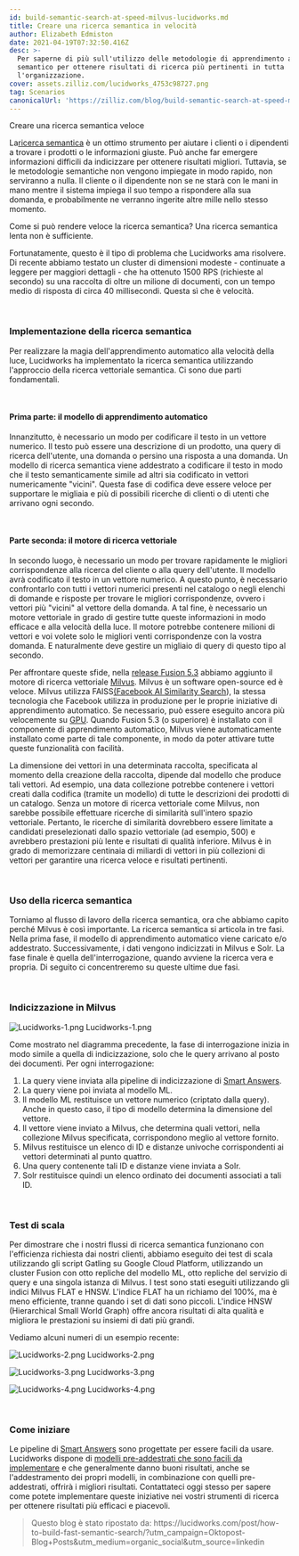 ```yaml
---
id: build-semantic-search-at-speed-milvus-lucidworks.md
title: Creare una ricerca semantica in velocità
author: Elizabeth Edmiston
date: 2021-04-19T07:32:50.416Z
desc: >-
  Per saperne di più sull'utilizzo delle metodologie di apprendimento automatico
  semantico per ottenere risultati di ricerca più pertinenti in tutta
  l'organizzazione.
cover: assets.zilliz.com/lucidworks_4753c98727.png
tag: Scenarios
canonicalUrl: 'https://zilliz.com/blog/build-semantic-search-at-speed-milvus-lucidworks'
---
```

<custom-h1>Creare una ricerca semantica veloce</custom-h1><p>La<a href="https://lucidworks.com/post/what-is-semantic-search/">ricerca semantica</a> è un ottimo strumento per aiutare i clienti o i dipendenti a trovare i prodotti o le informazioni giuste. Può anche far emergere informazioni difficili da indicizzare per ottenere risultati migliori. Tuttavia, se le metodologie semantiche non vengono impiegate in modo rapido, non serviranno a nulla. Il cliente o il dipendente non se ne starà con le mani in mano mentre il sistema impiega il suo tempo a rispondere alla sua domanda, e probabilmente ne verranno ingerite altre mille nello stesso momento.</p>
<p>Come si può rendere veloce la ricerca semantica? Una ricerca semantica lenta non è sufficiente.</p>
<p>Fortunatamente, questo è il tipo di problema che Lucidworks ama risolvere. Di recente abbiamo testato un cluster di dimensioni modeste - continuate a leggere per maggiori dettagli - che ha ottenuto 1500 RPS (richieste al secondo) su una raccolta di oltre un milione di documenti, con un tempo medio di risposta di circa 40 millisecondi. Questa sì che è velocità.</p>
<p><br/></p>
<h3 id="Implementing-Semantic-Search" class="common-anchor-header">Implementazione della ricerca semantica</h3><p>Per realizzare la magia dell'apprendimento automatico alla velocità della luce, Lucidworks ha implementato la ricerca semantica utilizzando l'approccio della ricerca vettoriale semantica. Ci sono due parti fondamentali.</p>
<p><br/></p>
<h4 id="Part-One-The-Machine-Learning-Model" class="common-anchor-header">Prima parte: il modello di apprendimento automatico</h4><p>Innanzitutto, è necessario un modo per codificare il testo in un vettore numerico. Il testo può essere una descrizione di un prodotto, una query di ricerca dell'utente, una domanda o persino una risposta a una domanda. Un modello di ricerca semantica viene addestrato a codificare il testo in modo che il testo semanticamente simile ad altri sia codificato in vettori numericamente "vicini". Questa fase di codifica deve essere veloce per supportare le migliaia e più di possibili ricerche di clienti o di utenti che arrivano ogni secondo.</p>
<p><br/></p>
<h4 id="Part-Two-The-Vector-Search-Engine" class="common-anchor-header">Parte seconda: il motore di ricerca vettoriale</h4><p>In secondo luogo, è necessario un modo per trovare rapidamente le migliori corrispondenze alla ricerca del cliente o alla query dell'utente. Il modello avrà codificato il testo in un vettore numerico. A questo punto, è necessario confrontarlo con tutti i vettori numerici presenti nel catalogo o negli elenchi di domande e risposte per trovare le migliori corrispondenze, ovvero i vettori più "vicini" al vettore della domanda. A tal fine, è necessario un motore vettoriale in grado di gestire tutte queste informazioni in modo efficace e alla velocità della luce. Il motore potrebbe contenere milioni di vettori e voi volete solo le migliori venti corrispondenze con la vostra domanda. E naturalmente deve gestire un migliaio di query di questo tipo al secondo.</p>
<p>Per affrontare queste sfide, nella <a href="https://lucidworks.com/post/enhance-personalization-efforts-with-new-features-in-fusion/">release Fusion 5.3</a> abbiamo aggiunto il motore di ricerca vettoriale <a href="https://doc.lucidworks.com/fusion/5.3/8821/milvus">Milvus</a>. Milvus è un software open-source ed è veloce. Milvus utilizza FAISS<a href="https://ai.facebook.com/tools/faiss/">(Facebook AI Similarity Search</a>), la stessa tecnologia che Facebook utilizza in produzione per le proprie iniziative di apprendimento automatico. Se necessario, può essere eseguito ancora più velocemente su <a href="https://en.wikipedia.org/wiki/Graphics_processing_unit">GPU</a>. Quando Fusion 5.3 (o superiore) è installato con il componente di apprendimento automatico, Milvus viene automaticamente installato come parte di tale componente, in modo da poter attivare tutte queste funzionalità con facilità.</p>
<p>La dimensione dei vettori in una determinata raccolta, specificata al momento della creazione della raccolta, dipende dal modello che produce tali vettori. Ad esempio, una data collezione potrebbe contenere i vettori creati dalla codifica (tramite un modello) di tutte le descrizioni dei prodotti di un catalogo. Senza un motore di ricerca vettoriale come Milvus, non sarebbe possibile effettuare ricerche di similarità sull'intero spazio vettoriale. Pertanto, le ricerche di similarità dovrebbero essere limitate a candidati preselezionati dallo spazio vettoriale (ad esempio, 500) e avrebbero prestazioni più lente e risultati di qualità inferiore. Milvus è in grado di memorizzare centinaia di miliardi di vettori in più collezioni di vettori per garantire una ricerca veloce e risultati pertinenti.</p>
<p><br/></p>
<h3 id="Using-Semantic-Search" class="common-anchor-header">Uso della ricerca semantica</h3><p>Torniamo al flusso di lavoro della ricerca semantica, ora che abbiamo capito perché Milvus è così importante. La ricerca semantica si articola in tre fasi. Nella prima fase, il modello di apprendimento automatico viene caricato e/o addestrato. Successivamente, i dati vengono indicizzati in Milvus e Solr. La fase finale è quella dell'interrogazione, quando avviene la ricerca vera e propria. Di seguito ci concentreremo su queste ultime due fasi.</p>
<p><br/></p>
<h3 id="Indexing-into-Milvus" class="common-anchor-header">Indicizzazione in Milvus</h3><p>
  
   <span class="img-wrapper"> <img translate="no" src="https://assets.zilliz.com/Lucidworks_1_47a9221723.png" alt="Lucidworks-1.png" class="doc-image" id="lucidworks-1.png" />
   </span> <span class="img-wrapper"> <span>Lucidworks-1.png</span> </span></p>
<p>Come mostrato nel diagramma precedente, la fase di interrogazione inizia in modo simile a quella di indicizzazione, solo che le query arrivano al posto dei documenti. Per ogni interrogazione:</p>
<ol>
<li>La query viene inviata alla pipeline di indicizzazione di <a href="https://lucidworks.com/products/smart-answers/">Smart Answers</a>.</li>
<li>La query viene poi inviata al modello ML.</li>
<li>Il modello ML restituisce un vettore numerico (criptato dalla query). Anche in questo caso, il tipo di modello determina la dimensione del vettore.</li>
<li>Il vettore viene inviato a Milvus, che determina quali vettori, nella collezione Milvus specificata, corrispondono meglio al vettore fornito.</li>
<li>Milvus restituisce un elenco di ID e distanze univoche corrispondenti ai vettori determinati al punto quattro.</li>
<li>Una query contenente tali ID e distanze viene inviata a Solr.</li>
<li>Solr restituisce quindi un elenco ordinato dei documenti associati a tali ID.</li>
</ol>
<p><br/></p>
<h3 id="Scale-Testing" class="common-anchor-header">Test di scala</h3><p>Per dimostrare che i nostri flussi di ricerca semantica funzionano con l'efficienza richiesta dai nostri clienti, abbiamo eseguito dei test di scala utilizzando gli script Gatling su Google Cloud Platform, utilizzando un cluster Fusion con otto repliche del modello ML, otto repliche del servizio di query e una singola istanza di Milvus. I test sono stati eseguiti utilizzando gli indici Milvus FLAT e HNSW. L'indice FLAT ha un richiamo del 100%, ma è meno efficiente, tranne quando i set di dati sono piccoli. L'indice HNSW (Hierarchical Small World Graph) offre ancora risultati di alta qualità e migliora le prestazioni su insiemi di dati più grandi.</p>
<p>Vediamo alcuni numeri di un esempio recente:</p>
<p>
  
   <span class="img-wrapper"> <img translate="no" src="https://assets.zilliz.com/Lucidworks_2_3162113560.png" alt="Lucidworks-2.png" class="doc-image" id="lucidworks-2.png" />
   </span> <span class="img-wrapper"> <span>Lucidworks-2.png</span> </span></p>
<p>
  
   <span class="img-wrapper"> <img translate="no" src="https://assets.zilliz.com/Lucidworks_3_3dc17f0ed8.png" alt="Lucidworks-3.png" class="doc-image" id="lucidworks-3.png" />
   </span> <span class="img-wrapper"> <span>Lucidworks-3.png</span> </span></p>
<p>
  
   <span class="img-wrapper"> <img translate="no" src="https://assets.zilliz.com/Lucidworks_4_8a6edd2f59.png" alt="Lucidworks-4.png" class="doc-image" id="lucidworks-4.png" />
   </span> <span class="img-wrapper"> <span>Lucidworks-4.png</span> </span></p>
<p><br/></p>
<h3 id="Getting-Started" class="common-anchor-header">Come iniziare</h3><p>Le pipeline di <a href="https://lucidworks.com/products/smart-answers/">Smart Answers</a> sono progettate per essere facili da usare. Lucidworks dispone di <a href="https://doc.lucidworks.com/how-to/734/set-up-a-pre-trained-cold-start-model-for-smart-answers">modelli pre-addestrati che sono facili da implementare</a> e che generalmente danno buoni risultati, anche se l'addestramento dei propri modelli, in combinazione con quelli pre-addestrati, offrirà i migliori risultati. Contattateci oggi stesso per sapere come potete implementare queste iniziative nei vostri strumenti di ricerca per ottenere risultati più efficaci e piacevoli.</p>
<blockquote>
<p>Questo blog è stato ripostato da: https://lucidworks.com/post/how-to-build-fast-semantic-search/?utm_campaign=Oktopost-Blog+Posts&amp;utm_medium=organic_social&amp;utm_source=linkedin</p>
</blockquote>
